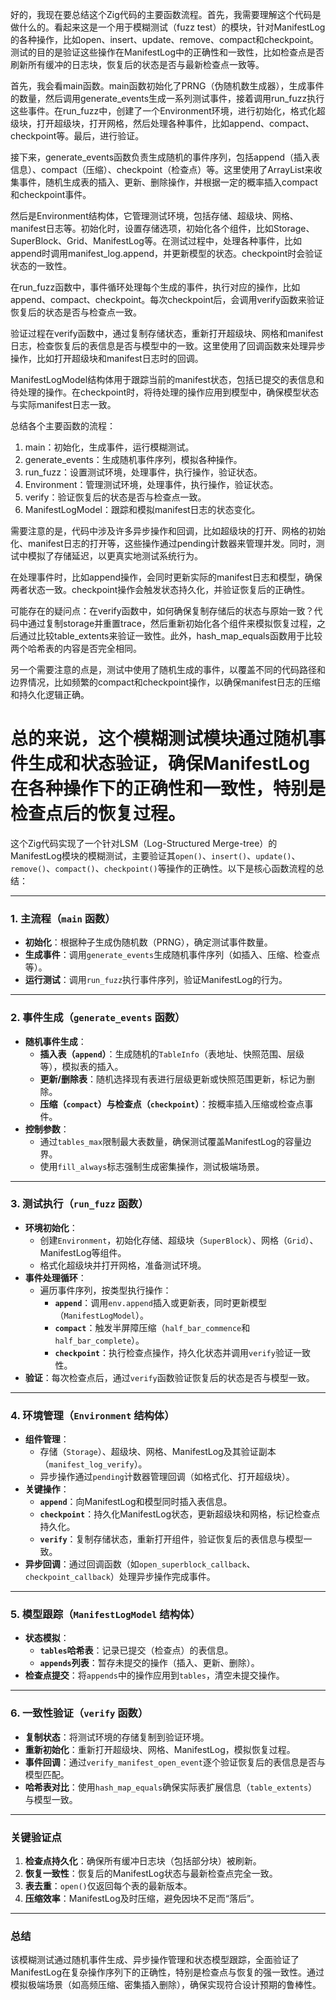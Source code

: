 好的，我现在要总结这个Zig代码的主要函数流程。首先，我需要理解这个代码是做什么的。看起来这是一个用于模糊测试（fuzz test）的模块，针对ManifestLog的各种操作，比如open、insert、update、remove、compact和checkpoint。测试的目的是验证这些操作在ManifestLog中的正确性和一致性，比如检查点是否刷新所有缓冲的日志块，恢复后的状态是否与最新检查点一致等。

首先，我会看main函数。main函数初始化了PRNG（伪随机数生成器），生成事件的数量，然后调用generate_events生成一系列测试事件，接着调用run_fuzz执行这些事件。在run_fuzz中，创建了一个Environment环境，进行初始化，格式化超级块，打开超级块，打开网格，然后处理各种事件，比如append、compact、checkpoint等。最后，进行验证。

接下来，generate_events函数负责生成随机的事件序列，包括append（插入表信息）、compact（压缩）、checkpoint（检查点）等。这里使用了ArrayList来收集事件，随机生成表的插入、更新、删除操作，并根据一定的概率插入compact和checkpoint事件。

然后是Environment结构体，它管理测试环境，包括存储、超级块、网格、manifest日志等。初始化时，设置存储选项，初始化各个组件，比如Storage、SuperBlock、Grid、ManifestLog等。在测试过程中，处理各种事件，比如append时调用manifest_log.append，并更新模型的状态。checkpoint时会验证状态的一致性。

在run_fuzz函数中，事件循环处理每个生成的事件，执行对应的操作，比如append、compact、checkpoint。每次checkpoint后，会调用verify函数来验证恢复后的状态是否与检查点一致。

验证过程在verify函数中，通过复制存储状态，重新打开超级块、网格和manifest日志，检查恢复后的表信息是否与模型中的一致。这里使用了回调函数来处理异步操作，比如打开超级块和manifest日志时的回调。

ManifestLogModel结构体用于跟踪当前的manifest状态，包括已提交的表信息和待处理的操作。在checkpoint时，将待处理的操作应用到模型中，确保模型状态与实际manifest日志一致。

总结各个主要函数的流程：

1. main：初始化，生成事件，运行模糊测试。
2. generate_events：生成随机事件序列，模拟各种操作。
3. run_fuzz：设置测试环境，处理事件，执行操作，验证状态。
4. Environment：管理测试环境，处理事件，执行操作，验证状态。
5. verify：验证恢复后的状态是否与检查点一致。
6. ManifestLogModel：跟踪和模拟manifest日志的状态变化。

需要注意的是，代码中涉及许多异步操作和回调，比如超级块的打开、网格的初始化、manifest日志的打开等，这些操作通过pending计数器来管理并发。同时，测试中模拟了存储延迟，以更真实地测试系统行为。

在处理事件时，比如append操作，会同时更新实际的manifest日志和模型，确保两者状态一致。checkpoint操作会触发状态持久化，并验证恢复后的正确性。

可能存在的疑问点：在verify函数中，如何确保复制存储后的状态与原始一致？代码中通过复制storage并重置trace，然后重新初始化各个组件来模拟恢复过程，之后通过比较table_extents来验证一致性。此外，hash_map_equals函数用于比较两个哈希表的内容是否完全相同。

另一个需要注意的点是，测试中使用了随机生成的事件，以覆盖不同的代码路径和边界情况，比如频繁的compact和checkpoint操作，以确保manifest日志的压缩和持久化逻辑正确。

总的来说，这个模糊测试模块通过随机事件生成和状态验证，确保ManifestLog在各种操作下的正确性和一致性，特别是检查点后的恢复过程。
================================================
这个Zig代码实现了一个针对LSM（Log-Structured Merge-tree）的ManifestLog模块的模糊测试，主要验证其`open()`、`insert()`、`update()`、`remove()`、`compact()`、`checkpoint()`等操作的正确性。以下是核心函数流程的总结：

---

### **1. 主流程（`main` 函数）**
- **初始化**：根据种子生成伪随机数（PRNG），确定测试事件数量。
- **生成事件**：调用`generate_events`生成随机事件序列（如插入、压缩、检查点等）。
- **运行测试**：调用`run_fuzz`执行事件序列，验证ManifestLog的行为。

---

### **2. 事件生成（`generate_events` 函数）**
- **随机事件生成**：
  - **插入表（`append`）**：生成随机的`TableInfo`（表地址、快照范围、层级等），模拟表的插入。
  - **更新/删除表**：随机选择现有表进行层级更新或快照范围更新，标记为删除。
  - **压缩（`compact`）与检查点（`checkpoint`）**：按概率插入压缩或检查点事件。
- **控制参数**：
  - 通过`tables_max`限制最大表数量，确保测试覆盖ManifestLog的容量边界。
  - 使用`fill_always`标志强制生成密集操作，测试极端场景。

---

### **3. 测试执行（`run_fuzz` 函数）**
- **环境初始化**：
  - 创建`Environment`，初始化存储、超级块（`SuperBlock`）、网格（`Grid`）、ManifestLog等组件。
  - 格式化超级块并打开网格，准备测试环境。
- **事件处理循环**：
  - 遍历事件序列，按类型执行操作：
    - **`append`**：调用`env.append`插入或更新表，同时更新模型（`ManifestLogModel`）。
    - **`compact`**：触发半屏障压缩（`half_bar_commence`和`half_bar_complete`）。
    - **`checkpoint`**：执行检查点操作，持久化状态并调用`verify`验证一致性。
- **验证**：每次检查点后，通过`verify`函数验证恢复后的状态是否与模型一致。

---

### **4. 环境管理（`Environment` 结构体）**
- **组件管理**：
  - 存储（`Storage`）、超级块、网格、ManifestLog及其验证副本（`manifest_log_verify`）。
  - 异步操作通过`pending`计数器管理回调（如格式化、打开超级块）。
- **关键操作**：
  - **`append`**：向ManifestLog和模型同时插入表信息。
  - **`checkpoint`**：持久化ManifestLog状态，更新超级块和网格，标记检查点持久化。
  - **`verify`**：复制存储状态，重新打开组件，验证恢复后的表信息与模型一致。
- **异步回调**：通过回调函数（如`open_superblock_callback`、`checkpoint_callback`）处理异步操作完成事件。

---

### **5. 模型跟踪（`ManifestLogModel` 结构体）**
- **状态模拟**：
  - **`tables`哈希表**：记录已提交（检查点）的表信息。
  - **`appends`列表**：暂存未提交的操作（插入、更新、删除）。
- **检查点提交**：将`appends`中的操作应用到`tables`，清空未提交操作。

---

### **6. 一致性验证（`verify` 函数）**
- **复制状态**：将测试环境的存储复制到验证环境。
- **重新初始化**：重新打开超级块、网格、ManifestLog，模拟恢复过程。
- **事件回调**：通过`verify_manifest_open_event`逐个验证恢复后的表信息是否与模型匹配。
- **哈希表对比**：使用`hash_map_equals`确保实际表扩展信息（`table_extents`）与模型一致。

---

### **关键验证点**
1. **检查点持久化**：确保所有缓冲日志块（包括部分块）被刷新。
2. **恢复一致性**：恢复后的ManifestLog状态与最新检查点完全一致。
3. **表去重**：`open()`仅返回每个表的最新版本。
4. **压缩效率**：ManifestLog及时压缩，避免因块不足而“落后”。

---

### **总结**
该模糊测试通过随机事件生成、异步操作管理和状态模型跟踪，全面验证了ManifestLog在复杂操作序列下的正确性，特别是检查点与恢复的强一致性。通过模拟极端场景（如高频压缩、密集插入删除），确保实现符合设计预期的鲁棒性。
